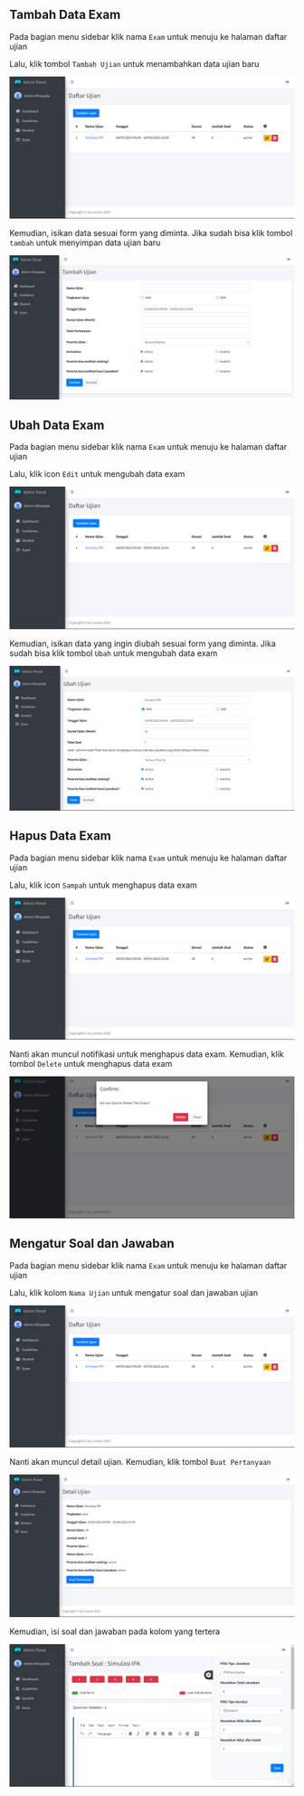 ## Tambah Data Exam

Pada bagian menu sidebar klik nama `Exam` untuk menuju ke halaman daftar ujian

Lalu, klik tombol `Tambah Ujian` untuk menambahkan data ujian baru

![Daftar Exam](_images/exam/daftar_exam.png "Daftar Exam")

Kemudian, isikan data sesuai form yang diminta. Jika sudah bisa klik tombol `tambah` untuk menyimpan data ujian baru

![Tambah Exam](_images/exam/tambah_exam.png "Tambah Exam")

## Ubah Data Exam

Pada bagian menu sidebar klik nama `Exam` untuk menuju ke halaman daftar ujian

Lalu, klik icon `Edit` untuk mengubah data exam

![Daftar Exam](_images/exam/daftar_exam.png "Daftar Exam")

Kemudian, isikan data yang ingin diubah sesuai form yang diminta. Jika sudah bisa klik tombol `Ubah` untuk mengubah data exam

![Ubah Exam](_images/exam/ubah_exam.png "Ubah Exam")

## Hapus Data Exam

Pada bagian menu sidebar klik nama `Exam` untuk menuju ke halaman daftar ujian

Lalu, klik icon `Sampah` untuk menghapus data exam

![Daftar Exam](_images/exam/daftar_exam.png "Daftar Exam")

Nanti akan muncul notifikasi untuk menghapus data exam. Kemudian, klik tombol `Delete` untuk menghapus data exam

![Hapus Exam](_images/exam/hapus_exam.png "Hapus Exam")

## Mengatur Soal dan Jawaban

Pada bagian menu sidebar klik nama `Exam` untuk menuju ke halaman daftar ujian

Lalu, klik kolom `Nama Ujian` untuk mengatur soal dan jawaban ujian

![Daftar Exam](_images/exam/daftar_exam.png "Daftar Exam")

Nanti akan muncul detail ujian. Kemudian, klik tombol `Buat Pertanyaan`

![Detail Exam](_images/exam/detail_exam.png "Detail Exam")

Kemudian, isi soal dan jawaban pada kolom yang tertera

![Atur Soal](_images/exam/atur_soal.png "Atur Soal")
